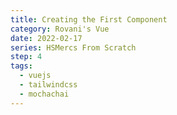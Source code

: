 ```yaml
---
title: Creating the First Component
category: Rovani's Vue
date: 2022-02-17
series: HSMercs From Scratch
step: 4
tags:
  - vuejs
  - tailwindcss
  - mochachai
---
```

